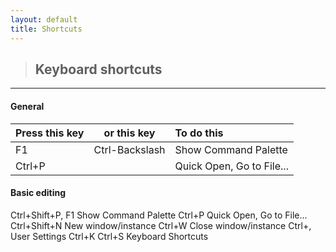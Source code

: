 ```yaml
---
layout: default
title: Shortcuts
---
```


> ## Keyboard shortcuts
---

#### General


<!-- //// -->
| Press this key | or this key    | To do this              |
|:---------------|----------------|:------------------------|
| F1             | Ctrl-Backslash |Show Command Palette     |
| Ctrl+P         |                |Quick Open, Go to File...|

#### Basic editing


Ctrl+Shift+P, F1 Show Command Palette
Ctrl+P Quick Open, Go to File...
Ctrl+Shift+N New window/instance
Ctrl+W Close window/instance
Ctrl+, User Settings
Ctrl+K Ctrl+S Keyboard Shortcuts